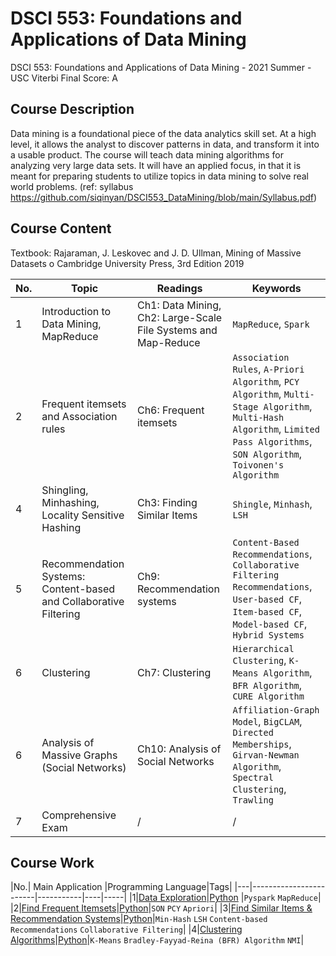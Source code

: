 # DSCI 553: Foundations and Applications of Data Mining
DSCI 553: Foundations and Applications of Data Mining - 2021 Summer - USC Viterbi
Final Score: A

## Course Description
Data mining is a foundational piece of the data analytics skill set. At a high level, it allows the analyst to discover patterns in data, and transform it into a usable product. The course will teach data mining algorithms for analyzing very large data sets. It will have an applied focus, in that it is meant for preparing students to utilize topics in data mining to solve real world problems.
(ref: syllabus https://github.com/siqinyan/DSCI553_DataMining/blob/main/Syllabus.pdf)

## Course Content
Textbook: Rajaraman, J. Leskovec and J. D. Ullman, Mining of Massive Datasets o Cambridge University Press, 3rd Edition 2019

|No.|    Topic    |    Readings    |   Keywords  |
|---|-------------|----------------|---------------|
|1|Introduction to Data Mining, MapReduce|Ch1: Data Mining, Ch2: Large-Scale File Systems and Map-Reduce|`MapReduce`, `Spark`|
|2|Frequent itemsets and Association rules|Ch6: Frequent itemsets|`Association Rules`, `A-Priori Algorithm`, `PCY Algorithm`, `Multi-Stage Algorithm`, `Multi-Hash Algorithm`, `Limited Pass Algorithms`, `SON Algorithm`, `Toivonen's Algorithm`|
|4|Shingling, Minhashing, Locality Sensitive Hashing|Ch3: Finding Similar Items|`Shingle`, `Minhash`, `LSH`|
|5|Recommendation Systems: Content-based and Collaborative Filtering|Ch9: Recommendation systems|`Content-Based Recommendations`, `Collaborative Filtering Recommendations`, `User-based CF`, `Item-based CF`, `Model-based CF`, `Hybrid Systems`|
|6|Clustering|Ch7: Clustering|`Hierarchical Clustering`, `K-Means Algorithm`, `BFR Algorithm`, `CURE Algorithm`|
|6|Analysis of Massive Graphs (Social Networks)|Ch10: Analysis of Social Networks|`Affiliation-Graph Model`, `BigCLAM`, `Directed Memberships`, `Girvan-Newman Algorithm`, `Spectral Clustering`, `Trawling`|
|7|Comprehensive Exam|/|/|


## Course Work
|No.|    Main Application    |Programming Language|Tags|
|---|------------------------|-----------|----|-----|
|1|[Data Exploration](https://github.com/siqinyan/DSCI553_DataMining/blob/main/HW1/HW1.pdf)|[Python](https://github.com/siqinyan/DSCI553_DataMining/tree/main/HW1) |`Pyspark` `MapReduce`|
|2|[Find Frequent Itemsets](https://github.com/siqinyan/DSCI553_DataMining/blob/main/HW2/HW2.pdf)|[Python](https://github.com/siqinyan/DSCI553_DataMining/tree/main/HW2)|`SON` `PCY` `Apriori`|
|3|[Find Similar Items & Recommendation Systems](https://github.com/siqinyan/DSCI553_DataMining/blob/main/HW3/HW3.pdf)|[Python](https://github.com/siqinyan/DSCI553_DataMining/tree/main/HW3)|`Min-Hash` `LSH` `Content-based Recommendations` `Collaborative Filtering`|
|4|[Clustering Algorithms](https://github.com/siqinyan/DSCI553_DataMining/blob/main/HW4/HW4_new.pdf)|[Python](https://github.com/siqinyan/DSCI553_DataMining/tree/main/HW4)|`K-Means` `Bradley-Fayyad-Reina (BFR) Algorithm` `NMI`|